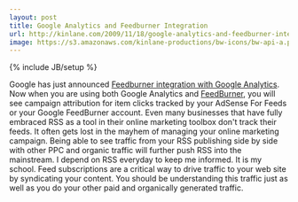 ```yaml
---
layout: post
title: Google Analytics and Feedburner Integration
url: http://kinlane.com/2009/11/18/google-analytics-and-feedburner-integration/
image: https://s3.amazonaws.com/kinlane-productions/bw-icons/bw-api-a.png
---
```

{% include JB/setup %}
<p>
     Google has just announced <a href="http://analytics.blogspot.com/2009/11/integration-with-feedburner.html">Feedburner integration with Google Analytics</a>. Now when you are using both Google Analytics and <a class="zem_slink" title="FeedBurner" rel="homepage" href="http://www.feedburner.com/">FeedBurner</a>, you will see campaign attribution for item clicks tracked by your AdSense For Feeds or your Google FeedBurner account. Even many businesses that have fully embraced RSS as a tool in their online marketing toolbox don't track their feeds. It often gets lost in the mayhem of managing your online marketing campaign. Being able to see traffic from your RSS publishing side by side with other PPC and organic traffic will further push RSS into the mainstream. I depend on RSS everyday to keep me informed. It is my school. Feed subscriptions are a critical way to drive traffic to your web site by syndicating your content. You should be understanding this traffic just as well as you do your other paid and organically generated traffic.
</p>